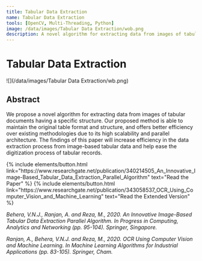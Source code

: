 ```yaml
---
title: Tabular Data Extraction
name: Tabular Data Extraction
tools: [OpenCV, Multi-Threading, Python]
image: /data/images/Tabular Data Extraction/wob.png
description: A novel algorithm for extracting data from images of tabular documents having a specific structure.
---
```


# Tabular Data Extraction

![](/data/images/Tabular Data Extraction/wb.png)

## Abstract
We propose a novel algorithm for extracting data from images of tabular documents having a specific structure. Our proposed method is able to maintain the original table format and structure, and offers better efficiency over existing methodologies due to its high scalability and parallel architecture. The findings of this paper will increase efficiency in the data extraction process from image-based tabular data and help ease the digitization process of tabular records.

<p class="text-center">
{% include elements/button.html link="https://www.researchgate.net/publication/340214505_An_Innovative_Image-Based_Tabular_Data_Extraction_Parallel_Algorithm" text="Read the Paper" %}
{% include elements/button.html link="https://www.researchgate.net/publication/343058537_OCR_Using_Computer_Vision_and_Machine_Learning" text="Read the Extended Version" %}
</p>

_Behera, V.N.J., Ranjan, A. and Reza, M., 2020. An Innovative Image-Based Tabular Data Extraction Parallel Algorithm. In Progress in Computing, Analytics and Networking (pp. 95-104). Springer, Singapore._

_Ranjan, A., Behera, V.N.J. and Reza, M., 2020. OCR Using Computer Vision and Machine Learning. In Machine Learning Algorithms for Industrial Applications (pp. 83-105). Springer, Cham._